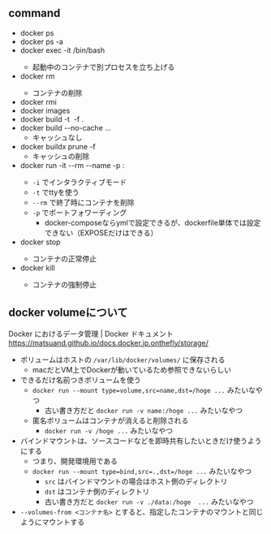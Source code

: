 ## command
- docker ps
- docker ps -a
- docker exec -it <container id> /bin/bash
    - 起動中のコンテナで別プロセスを立ち上げる
- docker rm <container id or name>
    - コンテナの削除
- docker rmi <image id or name>
- docker images
- docker build -t <image name> -f <path to dockerfile> .
- docker build --no-cache ...
    - キャッシュなし
- docker buildx prune -f
    - キャッシュの削除
- docker run -it --rm --name <container name> -p <local port>:<container port> <image name or id>
    - `-i` でインタラクティブモード
    - `-t` でttyを使う
    - `--rm` で終了時にコンテナを削除
    - `-p` でポートフォワーディング
        - docker-composeならymlで設定できるが、dockerfile単体では設定できない（EXPOSEだけはできる）
- docker stop <container id or name>
    - コンテナの正常停止
- docker kill <container id or name>
    - コンテナの強制停止


## docker volumeについて
Docker におけるデータ管理 | Docker ドキュメント
https://matsuand.github.io/docs.docker.jp.onthefly/storage/

- ボリュームはホストの `/var/lib/docker/volumes/` に保存される
    - macだとVM上でDockerが動いているため参照できないらしい
- できるだけ名前つきボリュームを使う
    - `docker run --mount type=volume,src=name,dst=/hoge ...` みたいなやつ
        - 古い書き方だと `docker run -v name:/hoge ...` みたいなやつ
    - 匿名ボリュームはコンテナが消えると削除される
        - `docker run -v /hoge ...` みたいなやつ
- バインドマウントは、ソースコードなどを即時共有したいときだけ使うようにする
    - つまり、開発環境用である
    - `docker run --mount type=bind,src=.,dst=/hoge ...` みたいなやつ
        - `src` はバインドマウントの場合はホスト側のディレクトリ
        - `dst` はコンテナ側のディレクトリ
        - 古い書き方だと `docker run -v ./data:/hoge  ...` みたいなやつ
- `--volumes-from <コンテナ名>` とすると、指定したコンテナのマウントと同じようにマウントする

